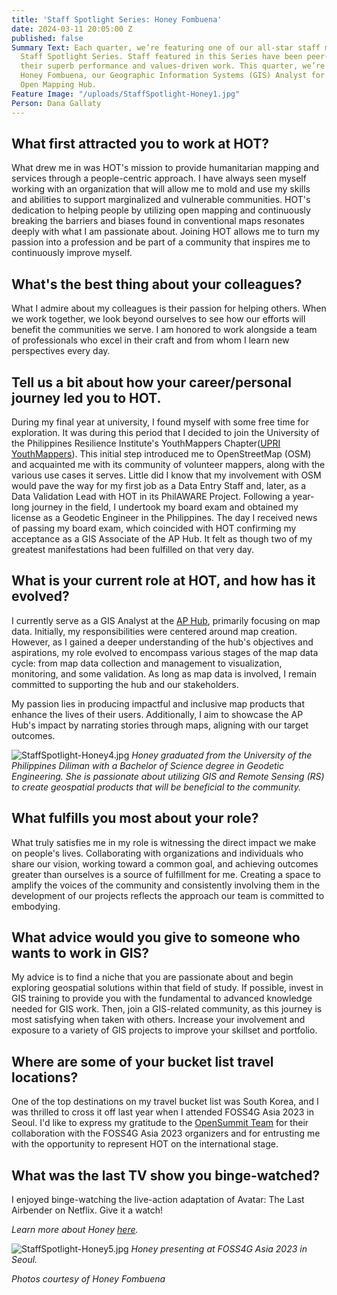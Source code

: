 ```yaml
---
title: 'Staff Spotlight Series: Honey Fombuena'
date: 2024-03-11 20:05:00 Z
published: false
Summary Text: Each quarter, we’re featuring one of our all-star staff members in a
  Staff Spotlight Series. Staff featured in this Series have been peer-nominated for
  their superb performance and values-driven work. This quarter, we’re spotlighting
  Honey Fombuena, our Geographic Information Systems (GIS) Analyst for the Asia Pacific
  Open Mapping Hub.
Feature Image: "/uploads/StaffSpotlight-Honey1.jpg"
Person: Dana Gallaty
---
```


## What first attracted you to work at HOT?

What drew me in was HOT's mission to provide humanitarian mapping and services through a people-centric approach. I have always seen myself working with an organization that will allow me to mold and use my skills and abilities to support marginalized and vulnerable communities. HOT's dedication to helping people by utilizing open mapping and continuously breaking the barriers and biases found in conventional maps resonates deeply with what I am passionate about. Joining HOT allows me to turn my passion into a profession and be part of a community that inspires me to continuously improve myself.

## What's the best thing about your colleagues?

What I admire about my colleagues is their passion for helping others. When we work together, we look beyond ourselves to see how our efforts will benefit the communities we serve. I am honored to work alongside a team of professionals who excel in their craft and from whom I learn new perspectives every day.

## Tell us a bit about how your career/personal journey led you to HOT. 

During my final year at university, I found myself with some free time for exploration. It was during this period that I decided to join the University of the Philippines Resilience Institute's YouthMappers Chapter([UPRI YouthMappers](https://www.facebook.com/UPRIYouthMappers/)). This initial step introduced me to OpenStreetMap (OSM) and acquainted me with its community of volunteer mappers, along with the various use cases it serves. Little did I know that my involvement with OSM would pave the way for my first job as a Data Entry Staff and, later, as a Data Validation Lead with HOT in its PhilAWARE Project. Following a year-long journey in the field, I undertook my board exam and obtained my license as a Geodetic Engineer in the Philippines. The day I received news of passing my board exam, which coincided with HOT confirming my acceptance as a GIS Associate of the AP Hub. It felt as though two of my greatest manifestations had been fulfilled on that very day.

## What is your current role at HOT, and how has it evolved? 

I currently serve as a GIS Analyst at the [AP Hub](https://www.hotosm.org/hubs/open-mapping-hub-asia-pacific/), primarily focusing on map data. Initially, my responsibilities were centered around map creation. However, as I gained a deeper understanding of the hub's objectives and aspirations, my role evolved to encompass various stages of the map data cycle: from map data collection and management to visualization, monitoring, and some validation. As long as map data is involved, I remain committed to supporting the hub and our stakeholders.

My passion lies in producing impactful and inclusive map products that enhance the lives of their users. Additionally, I aim to showcase the AP Hub's impact by narrating stories through maps, aligning with our target outcomes.


![StaffSpotlight-Honey4.jpg](/uploads/StaffSpotlight-Honey4.jpg)
*Honey graduated from the University of the Philippines Diliman with a Bachelor of Science degree in Geodetic Engineering. She is passionate about utilizing GIS and Remote Sensing (RS) to create geospatial products that will be beneficial to the community.*

## What fulfills you most about your role?

What truly satisfies me in my role is witnessing the direct impact we make on people's lives. Collaborating with organizations and individuals who share our vision, working toward a common goal, and achieving outcomes greater than ourselves is a source of fulfillment for me. Creating a space to amplify the voices of the community and consistently involving them in the development of our projects reflects the approach our team is committed to embodying.

## What advice would you give to someone who wants to work in GIS?

My advice is to find a niche that you are passionate about and begin exploring geospatial solutions within that field of study. If possible, invest in GIS training to provide you with the fundamental to advanced knowledge needed for GIS work. Then, join a GIS-related community, as this journey is most satisfying when taken with others. Increase your involvement and exposure to a variety of GIS projects to improve your skillset and portfolio.

## Where are some of your bucket list travel locations?

One of the top destinations on my travel bucket list was South Korea, and I was thrilled to cross it off last year when I attended FOSS4G Asia 2023 in Seoul. I'd like to express my gratitude to the [OpenSummit Team](https://www.hotosm.org/opensummit23-24) for their collaboration with the FOSS4G Asia 2023 organizers and for entrusting me with the opportunity to represent HOT on the international stage.

## What was the last TV show you binge-watched?

I enjoyed binge-watching the live-action adaptation of Avatar: The Last Airbender on Netflix. Give it a watch! 

*Learn more about Honey [here](https://www.hotosm.org/people/honey-grace-fombuena/).*

![StaffSpotlight-Honey5.jpg](/uploads/StaffSpotlight-Honey5.jpg)
*Honey presenting at FOSS4G Asia 2023 in Seoul.*

*Photos courtesy of Honey Fombuena*